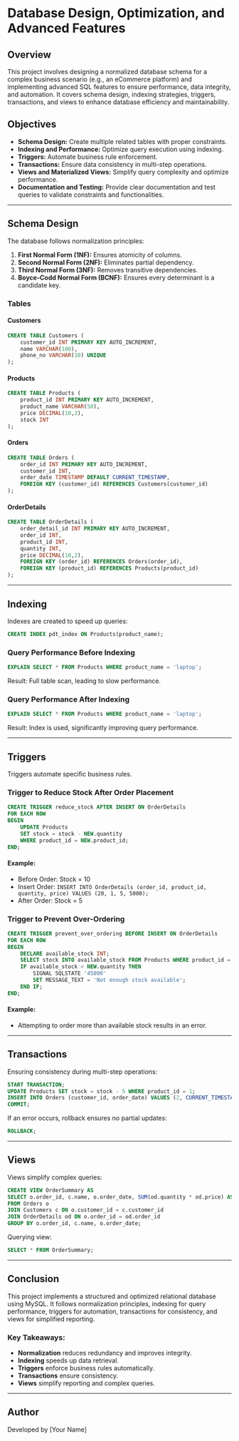 # Database Design, Optimization, and Advanced Features

## Overview
This project involves designing a normalized database schema for a complex business scenario (e.g., an eCommerce platform) and implementing advanced SQL features to ensure performance, data integrity, and automation. It covers schema design, indexing strategies, triggers, transactions, and views to enhance database efficiency and maintainability.

## Objectives
- **Schema Design:** Create multiple related tables with proper constraints.
- **Indexing and Performance:** Optimize query execution using indexing.
- **Triggers:** Automate business rule enforcement.
- **Transactions:** Ensure data consistency in multi-step operations.
- **Views and Materialized Views:** Simplify query complexity and optimize performance.
- **Documentation and Testing:** Provide clear documentation and test queries to validate constraints and functionalities.

---

## Schema Design
The database follows normalization principles:

1. **First Normal Form (1NF):** Ensures atomicity of columns.
2. **Second Normal Form (2NF):** Eliminates partial dependency.
3. **Third Normal Form (3NF):** Removes transitive dependencies.
4. **Boyce-Codd Normal Form (BCNF):** Ensures every determinant is a candidate key.

### Tables
#### Customers
```sql
CREATE TABLE Customers (
    customer_id INT PRIMARY KEY AUTO_INCREMENT,
    name VARCHAR(100),
    phone_no VARCHAR(10) UNIQUE
);
```

#### Products
```sql
CREATE TABLE Products (
    product_id INT PRIMARY KEY AUTO_INCREMENT,
    product_name VARCHAR(50),
    price DECIMAL(10,2),
    stock INT
);
```

#### Orders
```sql
CREATE TABLE Orders (
    order_id INT PRIMARY KEY AUTO_INCREMENT,
    customer_id INT,
    order_date TIMESTAMP DEFAULT CURRENT_TIMESTAMP,
    FOREIGN KEY (customer_id) REFERENCES Customers(customer_id)
);
```

#### OrderDetails
```sql
CREATE TABLE OrderDetails (
    order_detail_id INT PRIMARY KEY AUTO_INCREMENT,
    order_id INT,
    product_id INT,
    quantity INT,
    price DECIMAL(10,2),
    FOREIGN KEY (order_id) REFERENCES Orders(order_id),
    FOREIGN KEY (product_id) REFERENCES Products(product_id)
);
```

---

## Indexing
Indexes are created to speed up queries:
```sql
CREATE INDEX pdt_index ON Products(product_name);
```
### Query Performance Before Indexing
```sql
EXPLAIN SELECT * FROM Products WHERE product_name = 'laptop';
```
Result: Full table scan, leading to slow performance.

### Query Performance After Indexing
```sql
EXPLAIN SELECT * FROM Products WHERE product_name = 'laptop';
```
Result: Index is used, significantly improving query performance.

---

## Triggers
Triggers automate specific business rules.

### Trigger to Reduce Stock After Order Placement
```sql
CREATE TRIGGER reduce_stock AFTER INSERT ON OrderDetails
FOR EACH ROW
BEGIN
    UPDATE Products
    SET stock = stock - NEW.quantity
    WHERE product_id = NEW.product_id;
END;
```
#### Example:
- Before Order: Stock = 10
- Insert Order: `INSERT INTO OrderDetails (order_id, product_id, quantity, price) VALUES (20, 1, 5, 5000);`
- After Order: Stock = 5

### Trigger to Prevent Over-Ordering
```sql
CREATE TRIGGER prevent_over_ordering BEFORE INSERT ON OrderDetails
FOR EACH ROW
BEGIN
    DECLARE available_stock INT;
    SELECT stock INTO available_stock FROM Products WHERE product_id = NEW.product_id;
    IF available_stock < NEW.quantity THEN
        SIGNAL SQLSTATE '45000'
        SET MESSAGE_TEXT = 'Not enough stock available';
    END IF;
END;
```
#### Example:
- Attempting to order more than available stock results in an error.

---

## Transactions
Ensuring consistency during multi-step operations:

```sql
START TRANSACTION;
UPDATE Products SET stock = stock - 5 WHERE product_id = 1;
INSERT INTO Orders (customer_id, order_date) VALUES (2, CURRENT_TIMESTAMP());
COMMIT;
```
If an error occurs, rollback ensures no partial updates:
```sql
ROLLBACK;
```

---

## Views
Views simplify complex queries:
```sql
CREATE VIEW OrderSummary AS
SELECT o.order_id, c.name, o.order_date, SUM(od.quantity * od.price) AS total_amount
FROM Orders o
JOIN Customers c ON o.customer_id = c.customer_id
JOIN OrderDetails od ON o.order_id = od.order_id
GROUP BY o.order_id, c.name, o.order_date;
```
Querying view:
```sql
SELECT * FROM OrderSummary;
```

---

## Conclusion
This project implements a structured and optimized relational database using MySQL. It follows normalization principles, indexing for query performance, triggers for automation, transactions for consistency, and views for simplified reporting.

### Key Takeaways:
- **Normalization** reduces redundancy and improves integrity.
- **Indexing** speeds up data retrieval.
- **Triggers** enforce business rules automatically.
- **Transactions** ensure consistency.
- **Views** simplify reporting and complex queries.

---

## Author
Developed by [Your Name]


